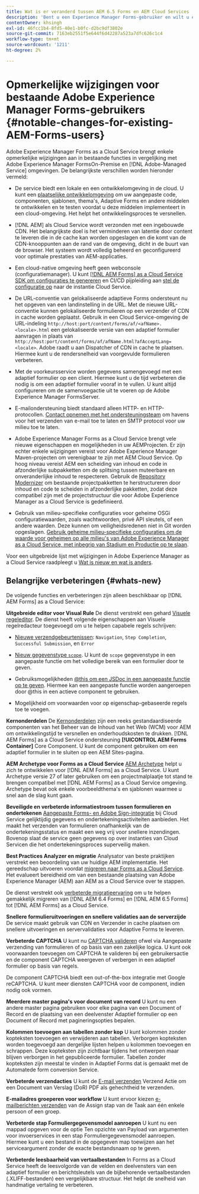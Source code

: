 ```yaml
---
title: Wat is er veranderd tussen AEM 6.5 Forms en AEM Cloud Services
description: 'Bent u een Experience Manager Forms-gebruiker en wilt u een upgrade uitvoeren naar Adobe Experience Manager Forms as a Cloud Service? Leer de opvallendste wijzigingen voordat u gaat upgraden of migreren naar Cloud Service.  '
contentOwner: khsingh
exl-id: 46fcc1b4-8fd5-40e1-b0fc-d2bc9df3802e
source-git-commit: 7163eb2551f5e644f6d42287a523a7dfc626c1c4
workflow-type: tm+mt
source-wordcount: '1211'
ht-degree: 2%

---
```


# Opmerkelijke wijzigingen voor bestaande Adobe Experience Manager Forms-gebruikers  {#notable-changes-for-existing-AEM-Forms-users}

Adobe Experience Manager Forms as a Cloud Service brengt enkele opmerkelijke wijzigingen aan in bestaande functies in vergelijking met Adobe Experience Manager FormsOn-Premise en [!DNL Adobe-Managed Service] omgevingen. De belangrijkste verschillen worden hieronder vermeld:

* De service biedt een lokale en een ontwikkelomgeving in de cloud. U kunt een [plaatselijke ontwikkelomgeving](setup-local-development-environment.md) om uw aangepaste code, componenten, sjablonen, thema&#39;s, Adaptive Forms en andere middelen te ontwikkelen en te testen voordat u deze middelen implementeert in een cloud-omgeving. Het helpt het ontwikkelingsproces te versnellen.
* [!DNL AEM] als Cloud Service wordt verzonden met een ingebouwde CDN. Het belangrijkste doel is het verminderen van latentie door content te leveren die in de cache kan worden opgeslagen en die komt van de CDN-knooppunten aan de rand van de omgeving, dicht in de buurt van de browser. Het systeem wordt volledig beheerd en geconfigureerd voor optimale prestaties van AEM-applicaties.
* Een cloud-native omgeving heeft geen webconsole (configuratiemanager). U kunt [[!DNL AEM Forms] as a Cloud Service SDK om configuraties te genereren](https://experienceleague.adobe.com/docs/experience-manager-cloud-service/implementing/deploying/configuring-osgi.html?lang=en#generating-osgi-configurations-using-the-aem-sdk-quickstart) en CI/CD pijpleiding aan [stel de configuratie op](https://experienceleague.adobe.com/docs/experience-manager-cloud-service/implementing/using-cloud-manager/deploy-code.html?lang=en#deployment-process) naar de instantie Cloud Service.

* De URL-conventie van gelokaliseerde adaptieve Forms ondersteunt nu het opgeven van een landinstelling in de URL. Met de nieuwe URL-conventie kunnen gelokaliseerde formulieren op een verzender of CDN in cache worden geplaatst. Gebruik in een Cloud Service-omgeving de URL-indeling `http://host:port/content/forms/af/<afName>.<locale>.html` een gelokaliseerde versie van een adaptief formulier aanvragen in plaats van `http://host:port/content/forms/af/afName.html?afAcceptLang=<locale>`. Adobe raadt u aan Dispatcher of CDN in cache te plaatsen. Hiermee kunt u de rendersnelheid van voorgevulde formulieren verbeteren.
* Met de voorkeursservice worden gegevens samengevoegd met een adaptief formulier op een client. Hiermee kunt u de tijd verbeteren die nodig is om een adaptief formulier vooraf in te vullen. U kunt altijd configureren om de samenvoegactie uit te voeren op de Adobe Experience Manager FormsServer.
* E-mailondersteuning biedt standaard alleen HTTP- en HTTP-protocollen. [Contact opnemen met het ondersteuningsteam](https://experienceleague.adobe.com/docs/experience-manager-cloud-service/implementing/developing/development-guidelines.html#sending-email) om havens voor het verzenden van e-mail toe te laten en SMTP protocol voor uw milieu toe te laten.
* Adobe Experience Manager Forms as a Cloud Service brengt vele nieuwe eigenschappen en mogelijkheden in uw AEMProjecten. Er zijn echter enkele wijzigingen vereist voor Adobe Experience Manager Maven-projecten om verenigbaar te zijn met AEM Cloud Service. Op hoog niveau vereist AEM een scheiding van inhoud en code in afzonderlijke subpakketten om de splitsing tussen muteerbare en onveranderlijke inhoud te respecteren. Gebruik de [Repository Modernizer](https://experienceleague.adobe.com/docs/experience-manager-cloud-service/moving/refactoring-tools/repo-modernizer.html) om bestaande projectpakketten te herstructureren door inhoud en code te scheiden in afzonderlijke pakketten, zodat deze compatibel zijn met de projectstructuur die voor Adobe Experience Manager as a Cloud Service is gedefinieerd.

<!--  If your Cloud Configuration contains a secret (password), create a separate Cloud Configuration for every Author instance (Developer, Stage, and Production). If a Cloud Configuration is also required on Publish instances, publish/replicate a separate Cloud Configuration for every Publish instance (Developer, Stage, and Production). 

* When you create a Cloud Configuration that contains a secret, each Cloud Service instance (Developer, Stage, and Production) uses its own encryption key to encrypt the password before storing it. So, manually create such Cloud Configuration for every Cloud Service instance (Developer, Stage, and Production). Also, do not store secrets used in a Cloud Configuration to your Cloud Manager Git repository.

* Use [!DNL Cloud Manager] [APIs to convert and provide your passwords as secrets](https://experienceleague.adobe.com/docs/experience-manager-cloud-service/implementing/deploying/configuring-osgi.html?lang=en#setting-values-via-api). Do not store plain text password or secrets on your environments. -->

* Gebruik van milieu-specifieke configuraties voor geheime OSGi configuratiewaarden, zoals wachtwoorden, privé API sleutels, of een andere waarden. Deze kunnen om veiligheidsredenen niet in Git worden opgeslagen. [Gebruik geheime milieu-specifieke configuraties om de waarde voor geheimen op alle milieu&#39;s van Adobe Experience Manager as a Cloud Service, met inbegrip van Stadium en Productie op te slaan](https://experienceleague.adobe.com/docs/experience-manager-cloud-service/implementing/deploying/configuring-osgi.html?lang=en#when-to-use-secret-environment-specific-configuration-values).

Voor een uitgebreide lijst met wijzigingen in Adobe Experience Manager as a Cloud Service raadpleegt u [Wat is nieuw en wat is anders](https://experienceleague.adobe.com/docs/experience-manager-cloud-service/overview/what-is-new-and-different.html).

<!-- ## Feature comparison {#comparison}

[!DNL AEM Forms] as a Cloud Service and Experience Manager 6.5 Forms share a common set of features: Adaptive Forms, data integration, integration with [!DNL Adobe Sign], themes, templates, and forms management interface are identical. You can easily port your existing Adaptive Forms from an Experience Manager 6.5 Forms or an earlier version to [!DNL AEM Forms] as a Cloud Service.

### Features of AEM 6.5 Forms and [!DNL AEM Forms] as a Cloud Service {#feature-comparison}

The following table lists the major features of Experience Manager 6.5 Forms and provides information about whether the feature is partially or fully supported in [!DNL AEM Forms] as a Cloud Service, with a link to more information about the feature. The table also lists extra features available in [!DNL AEM Forms] as a Cloud Service.


| Feature/Capability | AEM 6.5 Forms | [!DNL AEM Forms] as a Cloud Service |
| - | - | - |
| Adaptive Forms | &#x2611; | &#x2611; |
| Data Integration | &#x2611; | &#x2611;(With some changes) |
| Automated Forms Conversion Service | &#x2611; | &#x2611; |
| Integration with Adobe Sign | &#x2611; | &#x2611;(With some changes) |
| Themes and Templates | &#x2611; | &#x2611; ([With some changes](themes.md#difference-in-themes))|
| Rule editor | &#x2611; | &#x2611; (With some changes) |
| Forms Portal | &#x2611; | --- |
| Integration with Adobe Analytics | &#x2611; | &#x2612; |
| Document Security | &#x2611; | &#x2612; | -->

<!-- ## New features {#comparison} -->



## Belangrijke verbeteringen {#whats-new}

<!-- [!DNL AEM Forms] as a Cloud Service offers benefits like auto-scaling, cost-effectiveness, zero downtime for upgrades, and cloud-native development environment and more. The list does not stop here. The following features are are start and are available only for [!DNL AEM Forms] as a Cloud Service: -->

De volgende functies en verbeteringen zijn alleen beschikbaar op [!DNL AEM Forms] as a Cloud Service:

**Uitgebreide editor voor Visual Rule**
De dienst verstrekt een gehard [Visuele regeleditor](rule-editor.md#visual-rule-editor). De dienst heeft volgende eigenschappen aan Visuele regelredacteur toegevoegd om u te helpen capabele regels schrijven:

* [Nieuwe verzendgebeurtenissen](working-with-adobe-sign.md#available-operator-types-and-events-in-rule-editor): `Navigation`, `Step Completion`, `Successful Submission`, en `Error`

* [Nieuw gegevenstype `scope`](rule-editor.md#custom-functions). U kunt de `scope` gegevenstype in een aangepaste functie om het volledige bereik van een formulier door te geven.

* Gebruiksmogelijkheden [@this om een JSDoc in een aangepaste functie op te geven](rule-editor.md#custom-functions). Hiermee kan een aangepaste functie worden aangeroepen door @this in een actieve component te gebruiken.

* Mogelijkheid om voorwaarden voor op eigenschap-gebaseerde regels toe te voegen.

**Kernonderdelen**
De [Kernonderdelen](https://experienceleague.adobe.com/docs/experience-manager-core-components/using/introduction.html?lang=en) zijn een reeks gestandaardiseerde componenten van het Beheer van de Inhoud van het Web (WCM) voor AEM om ontwikkelingstijd te versnellen en onderhoudskosten te drukken. [!DNL AEM Forms] as a Cloud Service ondersteuning **[!UICONTROL AEM Forms Container]** Core Component. U kunt de component gebruiken om een adaptief formulier in te sluiten op een AEM Sites-pagina.

**AEM Archetype voor Forms as a Cloud Service**
[AEM Archetype](https://github.com/adobe/aem-project-archetype/releases/tag/aem-project-archetype-27) helpt u zich te ontwikkelen voor [!DNL AEM Forms] as a Cloud Service. U kunt Archetype versie 27 of later gebruiken om een projectmalplaatje tot stand te brengen compatibel met [!DNL AEM Forms] as a Cloud Service omgeving. Archetype bevat ook enkele voorbeeldthema&#39;s en sjablonen waarmee u snel aan de slag kunt gaan.

**Beveiligde en verbeterde informatiestroom tussen formulieren en ondertekenen**
[Aangepaste Forms- en Adobe Sign-integratie](working-with-adobe-sign.md) bij Cloud Service gelijktijdig gegevens en ondertekeningsactiviteiten aanbieden. Het maakt het verzenden van formulieren onafhankelijk van de ondertekeningsstatus en maakt een weg vrij voor snellere inzendingen. Bovenop slaat de service geen gegevens op over instanties van Cloud Servicen die het ondertekeningsproces superveilig maken.

**Best Practices Analyzer en migratie**
Analysator van beste praktijken verstrekt een beoordeling van uw huidige AEM implementatie. Het gereedschap uitvoeren voordat [migreren naar Forms as a Cloud Service](migrate-to-forms-as-a-cloud-service.md). Het evalueert bereidheid om van een bestaande plaatsing van Adobe Experience Manager (AEM) aan AEM as a Cloud Service over te stappen.

De dienst verstrekt ook [verbeterde migratieervaring](migrate-to-forms-as-a-cloud-service.md) om u te helpen gemakkelijk migreren van [!DNL AEM 6.4 Forms] en [!DNL AEM 6.5 Forms] tot [!DNL AEM Forms] as a Cloud Service.

**Snellere formulieruitvoeringen en snellere validaties aan de serverzijde**
De service maakt gebruik van CDN en Verzender in cache plaatsen om snellere uitvoeringen en servervalidaties voor Adaptive Forms te leveren.

**Verbeterde CAPTCHA**
U kunt nu [CAPTCHA valideren](captcha-adaptive-forms.md) ofwel via Aangepaste verzending van formulieren of op basis van een zakelijke logica. U kunt ook voorwaarden toevoegen om CAPTCHA te valideren bij een gebruikersactie en de component CAPTCHA weergeven of verbergen in een adaptief formulier op basis van regels.

De component CAPTCHA biedt een out-of-the-box integratie met Google reCAPTCHA. U kunt meer diensten CAPTCHA voor de component, indien nodig ook vormen.

**Meerdere master pagina&#39;s voor document van record**
U kunt nu een andere master pagina gebruiken voor elke pagina van een Document of Record en de plaatsing van een deelvenster Adaptief formulier op een Document of Record met pagineringsopties bepalen.

**Kolommen toevoegen aan tabellen zonder kop**
U kunt kolommen zonder kopteksten toevoegen en verwijderen aan tabellen. Verborgen kopteksten worden toegevoegd aan dergelijke lijsten helpen u kolommen toevoegen en schrappen. Deze kopteksten zijn zichtbaar tijdens het ontwerpen maar blijven verborgen in het gepubliceerde formulier. Tabellen zonder kopteksten zijn meestal te vinden in Adaptief Forms dat is gemaakt met de Automatede form conversion Service.

**Verbeterde verzendacties**
U kunt de [E-mail verzenden](configuring-submit-actions.md#send-email#send-email) Verzend Actie om een Document van Verslag (DoR) PDF als gehechtheid te verzenden.

**E-mailadres groeperen voor workflow**
U kunt ervoor kiezen [e-mailberichten verzenden](aem-forms-workflow-step-reference.md#assign-task-step) van de Assign stap van de Taak aan één enkele persoon of een groep.

**Verbeterde stap Formuliergegevensmodel aanroepen**
U kunt nu een mappad opgeven voor de optie Ten opzichte van Payload van argumenten voor invoerservices in een stap Formuliergegevensmodel aanroepen. Hiermee kunt u een bestand in de opgegeven map toewijzen aan het serviceargument zonder de exacte bestandsnaam op te geven.

**Verbeterde leesbaarheid van vertaalbestanden**
In Forms as a Cloud Service heeft de leesvolgorde van de velden en deelvensters van een adaptief formulier en berichtsleutels van de bijbehorende vertaalbestanden (.XLIFF-bestanden) een vergelijkbare structuur. Het helpt de snelheid van handmatige vertaling te verbeteren.

<!-- ## Feature comparison {#feature-comparison}

[!DNL AEM Forms] as a Cloud Service and [!DNL AEM 6.5 Forms] share some features like Adaptive Forms, Data Integration, and Forms Portal. You can easily port your existing Adaptive Forms from an [!DNL AEM 6.5 Forms] or an earlier version to [!DNL AEM Forms] as a Cloud Service.

### Features of [!DNL AEM 6.5 Forms] and [!DNL AEM Forms] as a Cloud Service {#aem-6.5-vs-aem-forms-as-a-cloud-service}

The following table lists the major features of [!DNL AEM 6.5 Forms] and provides information about the features coming soon to [!DNL AEM Forms] as a Cloud Service:

| Feature/Capability | AEM 6.5 Forms  | [!DNL AEM Forms] as a Cloud Service |
|---|---|---|
| Cloud-native architecture | &#x2612; | &#x2611;  |
| Auto-scaling based on load | &#x2612; | &#x2611;  |
| Zero downtime for upgrades | &#x2612; | &#x2611;  |
| Feature roll-out frequency | Quarterly | Agile*  |
| CDN (content delivery network) included | &#x2612; | &#x2611;  |
| Topologies optimized for maximum resilience and efficiency | &#x2612; | &#x2611;  |
| Cloud-native development environment | &#x2612; | &#x2611;  |
| Self-Service via Cloud Manager | &#x2612; | &#x2611;  |
| Automated upgrades with Continuous Integration and Continuous Delivery (CI/CD)| &#x2611; | &#x2611;  |
| Adaptive Forms | &#x2611; | &#x2611; |
| Data Integration | &#x2611; | &#x2611; |
| Automated Forms Conversion Service | &#x2611; | &#x2611; |
| Integration with [!DNL Adobe Sign] | &#x2611; | &#x2611; |
| Integration with [!DNL AEM Sites] | &#x2611; | &#x2611; |
| Enhanced Visual Rule editor | &#x2612; | &#x2611; |
| Forms Portal | &#x2611; | Coming Soon |
| Integration with [!DNL Adobe Analytics] | &#x2611; | Coming Soon |
| Integration with [!DNL Adobe Target] | &#x2611; | Coming Soon |
| Document Security | &#x2611; | &#x2612; |

`*` New features every month and bug fix updates on daily basis.

For a comprehensive list of changes in AEM as a Cloud Service, See [What is New and What is Different](https://docs.adobe.com/content/help/en/experience-manager-cloud-service/overview/what-is-new-and-different.html) and [Notable changes in [!DNL AEM Forms] as a Cloud Service](notable-changes.md) -->

